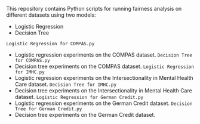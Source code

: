 This repository contains Python scripts for running fairness analysis on different datasets using two models:
- Logistic Regression
- Decision Tree


`Logistic Regression for COMPAS.py`  
- Logistic regression experiments on the COMPAS dataset.
`Decision Tree for COMPAS.py`  
- Decision tree experiments on the COMPAS dataset.
`Logistic Regression for IMHC.py`  
- Logistic regression experiments on the Intersectionality in Mental Health Care dataset.
`Decision Tree for IMHC.py`  
- Decision tree experiments on the Intersectionality in Mental Health Care dataset.
`Logistic Regression for German Credit.py`  
- Logistic regression experiments on the German Credit dataset.
`Decision Tree for German Credit.py`  
- Decision tree experiments on the German Credit dataset.
